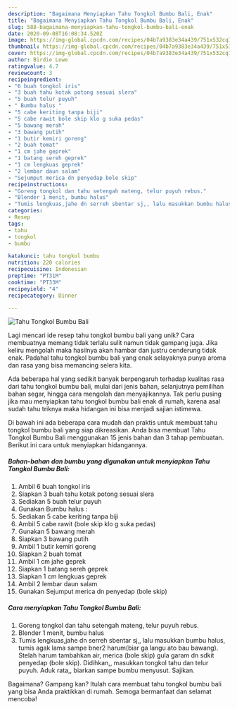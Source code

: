 ```yaml
---
description: "Bagaimana Menyiapkan Tahu Tongkol Bumbu Bali, Enak"
title: "Bagaimana Menyiapkan Tahu Tongkol Bumbu Bali, Enak"
slug: 588-bagaimana-menyiapkan-tahu-tongkol-bumbu-bali-enak
date: 2020-09-08T16:08:34.520Z
image: https://img-global.cpcdn.com/recipes/04b7a9383e34a439/751x532cq70/tahu-tongkol-bumbu-bali-foto-resep-utama.jpg
thumbnail: https://img-global.cpcdn.com/recipes/04b7a9383e34a439/751x532cq70/tahu-tongkol-bumbu-bali-foto-resep-utama.jpg
cover: https://img-global.cpcdn.com/recipes/04b7a9383e34a439/751x532cq70/tahu-tongkol-bumbu-bali-foto-resep-utama.jpg
author: Birdie Lowe
ratingvalue: 4.7
reviewcount: 3
recipeingredient:
- "6 buah tongkol iris"
- "3 buah tahu kotak potong sesuai slera"
- "5 buah telur puyuh"
- " Bumbu halus "
- "5 cabe keriting tanpa biji"
- "5 cabe rawit bole skip klo g suka pedas"
- "5 bawang merah"
- "3 bawang putih"
- "1 butir kemiri goreng"
- "2 buah tomat"
- "1 cm jahe geprek"
- "1 batang sereh geprek"
- "1 cm lengkuas geprek"
- "2 lembar daun salam"
- "Sejumput merica dn penyedap bole skip"
recipeinstructions:
- "Goreng tongkol dan tahu setengah mateng, telur puyuh rebus."
- "Blender 1 menit, bumbu halus"
- "Tumis lengkuas,jahe dn serreh sbentar sj,, lalu masukkan bumbu halus, tumis agak lama sampe bner2 harum(biar ga langu ato bau bawang). Stelah harum tambahkan air, merica (bole skip) gula garam dn sdkit penyedap (bole skip). Didihkan,, masukkan tongkol tahu dan telur puyuh. Aduk rata,, biarkan sampe bumbu menyusut. Sajikan."
categories:
- Resep
tags:
- tahu
- tongkol
- bumbu

katakunci: tahu tongkol bumbu 
nutrition: 220 calories
recipecuisine: Indonesian
preptime: "PT31M"
cooktime: "PT33M"
recipeyield: "4"
recipecategory: Dinner

---
```



![Tahu Tongkol Bumbu Bali](https://img-global.cpcdn.com/recipes/04b7a9383e34a439/751x532cq70/tahu-tongkol-bumbu-bali-foto-resep-utama.jpg)

Lagi mencari ide resep tahu tongkol bumbu bali yang unik? Cara membuatnya memang tidak terlalu sulit namun tidak gampang juga. Jika keliru mengolah maka hasilnya akan hambar dan justru cenderung tidak enak. Padahal tahu tongkol bumbu bali yang enak selayaknya punya aroma dan rasa yang bisa memancing selera kita.

Ada beberapa hal yang sedikit banyak berpengaruh terhadap kualitas rasa dari tahu tongkol bumbu bali, mulai dari jenis bahan, selanjutnya pemilihan bahan segar, hingga cara mengolah dan menyajikannya. Tak perlu pusing jika mau menyiapkan tahu tongkol bumbu bali enak di rumah, karena asal sudah tahu triknya maka hidangan ini bisa menjadi sajian istimewa.




Di bawah ini ada beberapa cara mudah dan praktis untuk membuat tahu tongkol bumbu bali yang siap dikreasikan. Anda bisa membuat Tahu Tongkol Bumbu Bali menggunakan 15 jenis bahan dan 3 tahap pembuatan. Berikut ini cara untuk menyiapkan hidangannya.

<!--inarticleads1-->

##### Bahan-bahan dan bumbu yang digunakan untuk menyiapkan Tahu Tongkol Bumbu Bali:

1. Ambil 6 buah tongkol iris
1. Siapkan 3 buah tahu kotak potong sesuai slera
1. Sediakan 5 buah telur puyuh
1. Gunakan  Bumbu halus :
1. Sediakan 5 cabe keriting tanpa biji
1. Ambil 5 cabe rawit (bole skip klo g suka pedas)
1. Gunakan 5 bawang merah
1. Siapkan 3 bawang putih
1. Ambil 1 butir kemiri goreng
1. Siapkan 2 buah tomat
1. Ambil 1 cm jahe geprek
1. Siapkan 1 batang sereh geprek
1. Siapkan 1 cm lengkuas geprek
1. Ambil 2 lembar daun salam
1. Gunakan Sejumput merica dn penyedap (bole skip)




<!--inarticleads2-->

##### Cara menyiapkan Tahu Tongkol Bumbu Bali:

1. Goreng tongkol dan tahu setengah mateng, telur puyuh rebus.
1. Blender 1 menit, bumbu halus
1. Tumis lengkuas,jahe dn serreh sbentar sj,, lalu masukkan bumbu halus, tumis agak lama sampe bner2 harum(biar ga langu ato bau bawang). Stelah harum tambahkan air, merica (bole skip) gula garam dn sdkit penyedap (bole skip). Didihkan,, masukkan tongkol tahu dan telur puyuh. Aduk rata,, biarkan sampe bumbu menyusut. Sajikan.




Bagaimana? Gampang kan? Itulah cara membuat tahu tongkol bumbu bali yang bisa Anda praktikkan di rumah. Semoga bermanfaat dan selamat mencoba!
